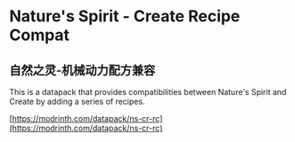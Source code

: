
# Nature's Spirit - Create Recipe Compat
## 自然之灵-机械动力配方兼容
This is a datapack that provides compatibilities between Nature's Spirit and Create by adding a series of recipes. 

[https://modrinth.com/datapack/ns-cr-rc](https://modrinth.com/datapack/ns-cr-rc)
